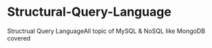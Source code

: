 # Structural-Query-Language
Structrual Query LanguageAll topic of MySQL &amp; NoSQL like MongoDB covered
